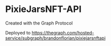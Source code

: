 # PixieJarsNFT-API

Created with the Graph Protocol

Deployed to https://thegraph.com/hosted-service/subgraph/brandonflorian/pixiejarsnftapi


